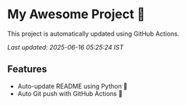 # My Awesome Project 🚀

This project is automatically updated using GitHub Actions.

_Last updated: 2025-06-16 05:25:24 IST_

## Features
- Auto-update README using Python 🐍
- Auto Git push with GitHub Actions 🤖
